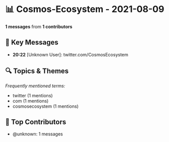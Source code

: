 # 📊 Cosmos-Ecosystem - 2021-08-09
**1 messages** from **1 contributors**

## 💬 Key Messages
- **20:22** [Unknown User]: twitter.com/CosmosEcosystem

## 🔍 Topics & Themes
*Frequently mentioned terms:*
- twitter (1 mentions)
- com (1 mentions)
- cosmosecosystem (1 mentions)

## 👥 Top Contributors
- @unknown: 1 messages